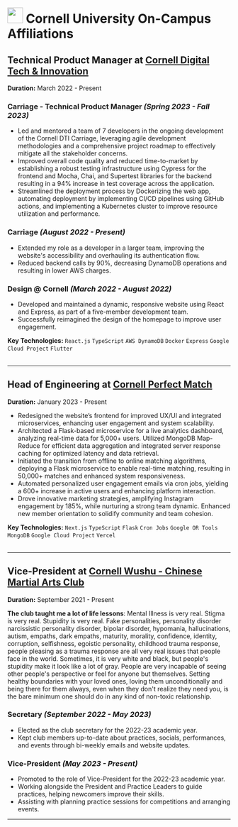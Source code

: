 # <img style="height:35px;width:35px;margin-bottom:-6px" src="https://upload.wikimedia.org/wikipedia/commons/thumb/4/47/Cornell_University_seal.svg/1200px-Cornell_University_seal.svg.png"> Cornell University On-Campus Affiliations

## Technical Product Manager at [Cornell Digital Tech & Innovation](https://www.cornelldti.org/)

**Duration:** March 2022 - Present

### Carriage - Technical Product Manager _(Spring 2023 - Fall 2023)_

-   Led and mentored a team of 7 developers in the ongoing development of the Cornell DTI Carriage, leveraging agile development methodologies and a comprehensive project roadmap to effectively mitigate all the stakeholder concerns.
-   Improved overall code quality and reduced time-to-market by establishing a robust testing infrastructure using Cypress for the frontend and Mocha, Chai, and Supertest libraries for the backend resulting in a 94% increase in test coverage across the application.
-   Streamlined the deployment process by Dockerizing the web app, automating deployment by implementing CI/CD pipelines using GitHub actions, and implementing a Kubernetes cluster to improve resource utilization and performance.

### Carriage _(August 2022 - Present)_

-   Extended my role as a developer in a larger team, improving the website's accessibility and overhauling its authentication flow.
-   Reduced backend calls by 90%, decreasing DynamoDB operations and resulting in lower AWS charges.

### Design @ Cornell _(March 2022 - August 2022)_

-   Developed and maintained a dynamic, responsive website using React and Express, as part of a five-member development team.
-   Successfully reimagined the design of the homepage to improve user engagement.

**Key Technologies:** `React.js` `TypeScript` `AWS DynamoDB` `Docker` `Express` `Google Cloud Project` `Flutter`<br><br>

<hr />

## Head of Engineering at [Cornell Perfect Match](https://perfectmatch.ai/)

**Duration:** January 2023 - Present

-   Redesigned the website’s frontend for improved UX/UI and integrated microservices, enhancing user engagement and system scalability.
-   Architected a Flask-based microservice for a live analytics dashboard, analyzing real-time data for 5,000+ users. Utilized MongoDB Map-Reduce for efficient data aggregation and integrated server response caching for optimized latency and data retrieval.
-   Initiated the transition from offline to online matching algorithms, deploying a Flask microservice to enable real-time matching, resulting in 50,000+ matches and enhanced system responsiveness.
-   Automated personalized user engagement emails via cron jobs, yielding a 600+ increase in active users and enhancing platform interaction.
-   Drove innovative marketing strategies, amplifying Instagram engagement by 185%, while nurturing a strong team dynamic. Enhanced new member orientation to solidify community and team cohesion.

**Key Technologies:** `Next.js` `TypeScript` `Flask` `Cron Jobs` `Google OR Tools` `MongoDB` `Google Cloud Project` `Vercel`<br><br>

<hr />

## Vice-President at [Cornell Wushu - Chinese Martial Arts Club](https://cornellwushu.github.io/)

**Duration:** September 2021 - Present

**The club taught me a lot of life lessons**: Mental Illness is very real. Stigma is very real. Stupidity is very real. Fake personalities, personality disorder narcissistic personality disorder, bipolar disorder, hypomania, hallucinations, autism, empaths, dark empaths, maturity, morality, confidence, identity, corruption, selfishness, egoistic personality, childhood trauma response, people pleasing as a trauma response are all very real issues that people face in the world. Sometimes, it is very white and black, but people's stupidity make it look like a lot of gray. People are very incapable of seeing other people's perspective or feel for anyone but themselves. Setting healthy boundaries with your loved ones, loving them unconditionally and being there for them always, even when they don't realize they need you, is the bare minimum one should do in any kind of non-toxic relationship.

### Secretary _(September 2022 - May 2023)_

-   Elected as the club secretary for the 2022-23 academic year.
-   Kept club members up-to-date about practices, socials, performances, and events through bi-weekly emails and website updates.

### Vice-President _(May 2023 - Present)_

-   Promoted to the role of Vice-President for the 2022-23 academic year.
-   Working alongside the President and Practice Leaders to guide practices, helping newcomers improve their skills.
-   Assisting with planning practice sessions for competitions and arranging events. <br>

<hr />
